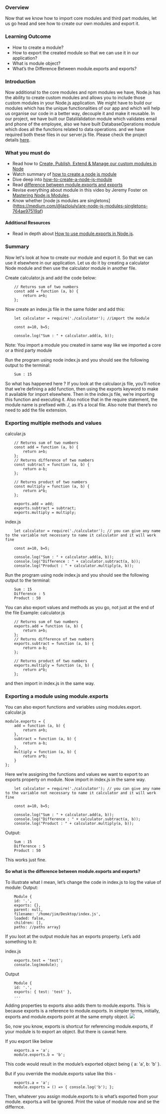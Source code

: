### Overview
Now that we know how to import core modules and third part modules, let us go head and see how to create our own modules and export it.

### Learning Outcome
- How to create a module?
- How to export the created module so that we can use it in our application?
- What is module object?
- What’s the Difference Between module.exports and exports?

### Introduction
Now additional to the core modules and npm modules we have, Node.js has the ability to create custom modules and allows you to include those custom modules in your Node.js application. We might have to build our modules which has the unique functionalities of our app and which will help us organise our code in a better way, decouple it and make it reusable. 
In our project, we have built our DataValidation module which validates email and phone of the employee, also we have built DatabaseOperations module which does all the functions related to data operations.
and we have required both these files in our server.js file. Please check the project details [here]((../6.%20project)).

### What you must do
- Read how to [Create, Publish, Extend & Manage our custom modules in Node](https://www.guru99.com/node-js-modules-create-publish.html)
- Watch summary of [how to create a node js module](https://www.youtube.com/watch?v=Cxo4UKpHv5s)
- Dive deep into [how-to-create-a-node-js-module](https://www.digitalocean.com/community/tutorials/how-to-create-a-node-js-module)
- Read [difference between module.exports and exports](https://stackoverflow.com/questions/16383795/difference-between-module-exports-and-exports-in-the-commonjs-module-system)
- Revise everything about module in this video by Jeremy Foster on [Mastering Node.js Modules](https://www.youtube.com/watch?v=OTE8_lh_6MY).
- Know whether [node js modules are singletons] (https://medium.com/@lazlojuly/are-node-js-modules-singletons-764ae97519af)

#### Additional Resources
- Read in depth about [How to use module.exports in Node.js](https://stackabuse.com/how-to-use-module-exports-in-node-js/).

### Summary 
Now let's look at how to create our module and export it. So that we can use it elsewhere in our application.
Let us do it by creating a calculator Node module and then use the calculator module in another file. 

Create calculator.js and add the code below:
```
    // Returns sum of two numbers
    const add = function (a, b) {
        return a+b;
    }; 
```

Now create an index.js file in the same folder and add this:
```
    let calculator = require('./calculator'); //import the module
    
    const a=10, b=5;
    
    console.log("Sum : " + calculator.add(a, b));
```

Note: You import a module you created in same way like we imported a core or a third party module

Run the program using node index.js and you should see the following output to the terminal:
```
    Sum : 15
```

So what has happened here ? If you look at the calculaor.js file, you’ll notice that we’re defining a add function, then using the exports keyword to make it available for import elsewhere. Then in the index.js file, we’re importing this function and executing it. Also notice that in the require statement, the module name is prefixed with ./, as it’s a local file. Also note that there’s no need to add the file extension.


### Exporting multiple methods and values 
calcular.js
```
    // Returns sum of two numbers
    const add = function (a, b) {
        return a+b;
    }; 
    // Returns difference of two numbers
    const subtract = function (a, b) {
        return a-b;
    }; 
    
    // Returns product of two numbers
    const multiply = function (a, b) {
        return a*b;
    }; 

    exports.add = add;
    exports.subtract = subtract;
    exports.multiply = multiply;
```

index.js
```
    let calculator = require('./calculator'); // you can give any name to the variable not necessary to name it calculator and it will work fine
    
    const a=10, b=5;
    
    console.log("Sum : " + calculator.add(a, b));
    console.log("Difference : " + calculator.subtract(a, b));
    console.log("Product : " + calculator.multiply(a, b));
```

Run the program using node index.js and you should see the following output to the terminal:
```
    Sum : 15
    Difference : 5
    Product : 50
```

You can also export values and methods as you go, not just at the end of the file
Example: calculator.js
```
    // Returns sum of two numbers
    exports.add = function (a, b) {
        return a+b;
    }; 
    // Returns difference of two numbers
    exports.subtract = function (a, b) {
        return a-b;
    }; 
    
    // Returns product of two numbers
    exports.multiply = function (a, b) {
        return a*b;
    }; 
```

and then import in  index.js in the same way.

### Exporting a module using module.exports
You can also export functions and variables using modules.export.
calcular.js

```
module.exports = {
    add = function (a, b) {
        return a+b;
    },
    subtract = function (a, b) {
        return a-b;
    },
    multiply = function (a, b) {
        return a*b;
    }
};

```

Here we’re assigning the functions and values we want to export to an exports property on module.
Now import in index.js in the same way.
```
    let calculator = require('./calculator'); // you can give any name to the variable not necessary to name it calculator and it will work fine
    
    const a=10, b=5;
    
    console.log("Sum : " + calculator.add(a, b));
    console.log("Difference : " + calculator.subtract(a, b));
    console.log("Product : " + calculator.multiply(a, b));
```
Output: 
```
    Sum : 15
    Difference : 5
    Product : 50
```

This works just fine.

#### So what is the difference between module.exports and exports?
To illustrate what I mean, let’s change the code in index.js to log the value of module:
Output: 

```
    Module {
    id: '.',
    exports: {},
    parent: null,
    filename: '/home/jim/Desktop/index.js',
    loaded: false,
    children: [],
    paths: //paths array}
```
If you loot at the output module has an exports property. Let’s add something to it:

index.js
```
    exports.test = 'test';
    console.log(module);
```

Output 
```
    Module {
    id: '.',
    exports: { test: 'test' },
    ...
```

Adding properties to exports also adds them to module.exports. This is because exports is a reference to module.exports.
In simpler terms, initially, exports and module.exports point at the same empty object.
    ![](./images/initial.svg)

So, now you know, exports is shortcut for referencing module.exports, if your module is to export an object. But there is caveat here. 

If you export like below
```
    exports.a = 'a';
    module.exports.b = 'b';
```

This code would result in the module’s exported object being { a: 'a', b: 'b' }.

But if you override the module.exports value like this - 
```
    exports.a = 'a';
    module.exports = () => { console.log('b'); };
```

Then, whatever you assign module.exports to is what’s exported from your module. exports.a will be ignored.
Print the value of module now and se the differnce.



